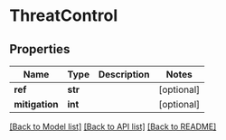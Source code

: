 # ThreatControl

## Properties
Name | Type | Description | Notes
------------ | ------------- | ------------- | -------------
**ref** | **str** |  | [optional] 
**mitigation** | **int** |  | [optional] 

[[Back to Model list]](../README.md#documentation-for-models) [[Back to API list]](../README.md#documentation-for-api-endpoints) [[Back to README]](../README.md)



